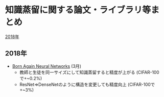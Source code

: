 # 知識蒸留に関する論文・ライブラリ等まとめ

[2018年](#2018年)

## 2018年

- [Born Again Neural Networks](https://arxiv.org/abs/1805.04770) (3月)
  - 教師と生徒を同一サイズにして知識蒸留すると精度が上がる (CIFAR-100で+~0.2%)
  - ResNet⇒DenseNetのように構造を変更しても精度向上 (CIFAR-100で+~3%)
  